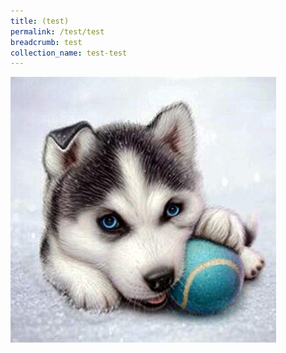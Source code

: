 ```yaml
---
title: (test)
permalink: /test/test
breadcrumb: test
collection_name: test-test
---
```

  <img src="images/test/baby-husky.jpg" alt="Group Photo">
